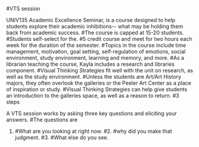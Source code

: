 #VTS session

UNIV135 Academic Excellence Seminar, is a course designed to help students explore their academic inhibitions-- what may be holding them back from academic success. #The course is capped at 15-20 students. #Students self-select for the. #5 credit course and meet for two hours each week for the duration of the semester. #Topics in the course include time management, motivation, goal setting, self-regulation of emotions, social environment, study environment, learning and memory, and more. #As a librarian teaching the course, Kayla includes a research and libraries component. #Visual Thinking Strategies fit well with the unit on research, as well as the study environment. #Unless the students are Art/Art History majors, they often overlook the galleries or the Peeler Art Center as a place of inspiration or study. #Visual Thinking Strategies can help give students an introduction to the galleries space, as well as a reason to return. #3 steps

A VTS session works by asking three key questions and eliciting your answers. #The questions are

1. #What are you looking at right now. #2. #why did you make that judgment. #3. #What else do you see. 